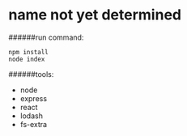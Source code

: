 # name not yet determined

######run command:
```
npm install
node index
```

######tools:
- node
- express
- react
- lodash
- fs-extra
